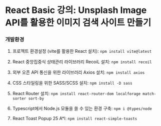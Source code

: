 # React Basic 강의: Unsplash Image API를 활용한 이미지 검색 사이트 만들기

### 개발환경

1. 프로젝트 환경설정 (vite를 활용한 React 설치): `npm install vite@latest` <br />

2. React 중앙집중식 상태관리 라이브러리 RecoiL 설치: `npm install recoil` <br />

3. 외부 오픈 API 통신을 위한 라이브러리 Axios 설치: `npm install axios` <br />

4. CSS 스타일링을 위한 SASS/SCSS 설치: `npm install -D sass` <br />

5. React Router 설치: `npm install react-router-dom localforage match-sorter sort-by` <br />

6. Typescript에서 Node.js 모듈을 쓸 수 있는 환경 구축: `npm i @types/node` <br />

7. React Toast Popup 25 A\*l: `npm install react-simple-toasts` <br />
